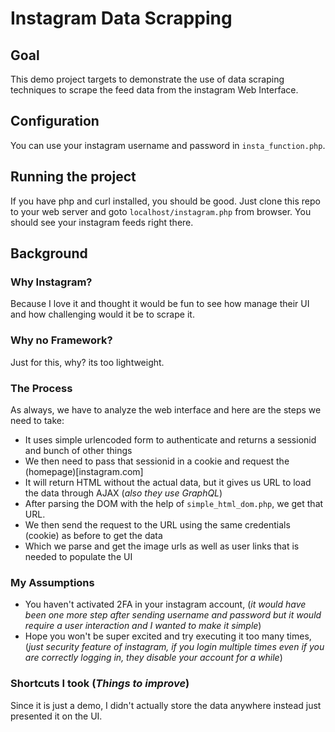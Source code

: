# Instagram Data Scrapping

## Goal
This demo project targets to demonstrate the use of data scraping techniques to scrape the feed data from the instagram Web Interface.

## Configuration
You can use your instagram username and password in `insta_function.php`.

## Running the project
If you have php and curl installed, you should be good. Just clone this repo to your web server and goto `localhost/instagram.php` from browser. You should see your instagram feeds right there.

## Background

### Why Instagram?
Because I love it and thought it would be fun to see how manage their UI and how challenging would it be to scrape it.

### Why no Framework?
Just for this, why? its too lightweight.

### The Process    
As always, we have to analyze the web interface and here are the steps we need to take:
- It uses simple urlencoded form to authenticate and returns a sessionid and bunch of other things
- We then need to pass that sessionid in a cookie and request the (homepage)[instagram.com]
- It will return HTML without the actual data, but it gives us URL to load the data through AJAX (_also they use GraphQL_)
- After parsing the DOM with the help of `simple_html_dom.php`, we get that URL.
- We then send the request to the URL using the same credentials (cookie) as before to get the data
- Which we parse and get the image urls as well as user links that is needed to populate the UI

### My Assumptions
- You haven't activated 2FA in your instagram account, (_it would have been one more step after sending username and password but it would require a user interaction and I wanted to make it simple_)
- Hope you won't be super excited and try executing it too many times, (_just security feature of instagram, if you login multiple times even if you are correctly logging in, they disable your account for a while_)

### Shortcuts I took (_Things to improve_)
Since it is just a demo, I didn't actually store the data anywhere instead just presented it on the UI.

